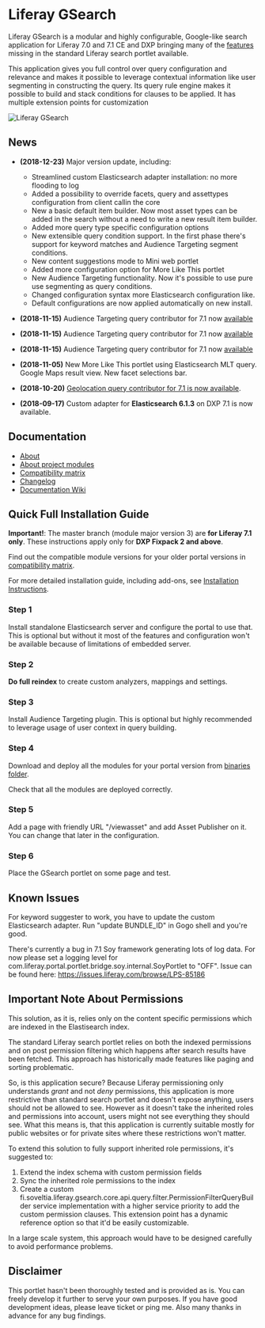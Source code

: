 # Liferay GSearch

Liferay GSearch is a modular and highly configurable, Google-like search application for Liferay 7.0 and 7.1 CE and DXP bringing many of the [features](https://github.com/peerkar/liferay-gsearch/wiki/About) missing in the standard Liferay search portlet available. 

This application gives you full control over query configuration and relevance and makes it possible to leverage contextual information like user segmenting in constructing the query. Its query rule engine makes it possible to build and stack conditions for clauses to be applied. It has multiple extension points for customization 

![Liferay GSearch](https://github.com/peerkar/liferay-gsearch/raw/master/gsearch-doc/screenshots/gsearch.gif)

## News
* __(2018-12-23)__ Major version update, including:
	* Streamlined custom Elasticsearch adapter installation: no more flooding to log
	* Added a possibility to override facets, query and assettypes configuration from  client callin the core
	* New a basic default item builder. Now most asset types can be added in the search without a need to write a new result item builder.
	* Added more query type specific configuration options
	* New extensible query condition support. In the first phase there's support for keyword matches and Audience Targeting segment conditions.
	* New content suggestions mode to Mini web portlet
	* Added more configuration option for More Like This portlet
	* New Audience Targeting functionality. Now it's possible to use pure use segmenting as query conditions.
	* Changed configuration syntax more Elasticsearch configuration like.
	* Default configurations are now applied automatically on new install.

* __(2018-11-15)__ Audience Targeting query contributor for 7.1 now [available](https://github.com/peerkar/liferay-gsearch/tree/master/binaries)

* __(2018-11-15)__ Audience Targeting query contributor for 7.1 now [available](https://github.com/peerkar/liferay-gsearch/tree/master/binaries)
	
* __(2018-11-15)__ Audience Targeting query contributor for 7.1 now [available](https://github.com/peerkar/liferay-gsearch/tree/master/binaries)
* __(2018-11-05)__ New More Like This portlet using Elasticsearch MLT query. Google Maps result view. New facet selections bar.
* __(2018-10-20)__ [Geolocation query contributor for 7.1 is now available](https://github.com/peerkar/liferay-gsearch/tree/master/binaries).
* __(2018-09-17)__ Custom adapter for __Elasticsearch 6.1.3__ on DXP 7.1 is now available.

## Documentation

* [About](https://github.com/peerkar/liferay-gsearch/wiki/About)
* [About project modules](https://github.com/peerkar/liferay-gsearch/wiki/Project-Modules)
* [Compatibility matrix](https://github.com/peerkar/liferay-gsearch/wiki/Compatibility-Matrix)
* [Changelog](https://github.com/peerkar/liferay-gsearch/wiki/Changelog)
* [Documentation Wiki](https://github.com/peerkar/liferay-gsearch/wiki)

## Quick Full Installation Guide

__Important!__: The master branch (module major version 3) are __for Liferay 7.1 only__. These instructions apply only for __DXP Fixpack 2 and above__.

Find out the compatible module versions for your older portal versions in [compatibility matrix](https://github.com/peerkar/liferay-gsearch/wiki/Compatibility-Matrix).

For more detailed installation guide, including add-ons, see [Installation Instructions](https://github.com/peerkar/liferay-gsearch/wiki/Installation-Instructions).

### Step 1 

Install standalone Elasticsearch server and configure the portal to use that. This is optional but without it most of the features and configuration won't be available because of limitations of embedded server.

### Step 2

__Do full reindex__ to create custom analyzers, mappings and settings. 


### Step 3

Install Audience Targeting plugin. This is optional but highly recommended to leverage usage of user context in query building.

### Step 4

Download and deploy all the modules for your portal version from [binaries folder](https://github.com/peerkar/liferay-gsearch/tree/master/binaries).

Check that all the modules are deployed correctly.

### Step 5

Add a page with friendly URL "/viewasset" and add Asset Publisher on it. You can change that later in the configuration.
 
### Step 6

Place the GSearch portlet on some page and test.

## Known Issues

For keyword suggester to work, you have to update the custom Elasticsearch adapter. Run "update BUNDLE_ID" in Gogo shell and you're good.

There's currently a bug in 7.1 Soy framework generating lots of log data. For now please set a logging level for  com.liferay.portal.portlet.bridge.soy.internal.SoyPortlet to "OFF". Issue can be found here: https://issues.liferay.com/browse/LPS-85186 
 
## Important Note About Permissions

This solution, as it is, relies only on the content specific permissions which are indexed in the Elastisearch index.

The standard Liferay search portlet relies on both the indexed permissions and on post permission filtering which happens after search results have been fetched. This approach has historically made features like paging and sorting problematic. 

So, is this application secure? Because Liferay permissioning only understands *grant* and not *deny* permissions, this application is more restrictive than standard search portlet and doesn't expose anything, users should not be allowed to see. However as it doesn't take the inherited roles and permissions into account, users might not see everything they should see. What this means is, that this application is currently suitable mostly for public websites or for private sites where these restrictions won't matter.

To extend this solution to fully support inherited role permissions, it's suggested to:

1. Extend the index schema with custom permission fields
1. Sync the inherited role permissions to the index
1. Create a custom fi.soveltia.liferay.gsearch.core.api.query.filter.PermissionFilterQueryBuilder service implementation with a higher service priority to add the custom permission clauses. This extension point has a dynamic reference option so that it'd be easily customizable.

In a large scale system, this approach would have to be designed carefully to avoid performance problems.

## Disclaimer

This portlet hasn't been thoroughly tested and is provided as is. You can freely develop it further to serve your own purposes. If you have good development ideas, please leave ticket or ping me. Also many thanks in advance for any bug findings.
